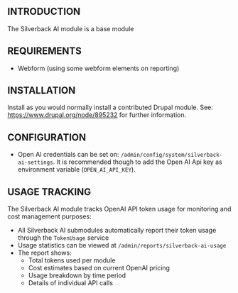 ## INTRODUCTION

The Silverback AI module is a base module

## REQUIREMENTS

- Webform (using some webform elements on reporting)

## INSTALLATION

Install as you would normally install a contributed Drupal module.
See: <https://www.drupal.org/node/895232> for further information.

## CONFIGURATION

- Open AI credentials can be set on: `/admin/config/system/silverback-ai-settings`.
It is recommended though to add the Open AI Api key as environment variable (`OPEN_AI_API_KEY`).

## USAGE TRACKING

The Silverback AI module tracks OpenAI API token usage for monitoring and cost management purposes:

- All Silverback AI submodules automatically report their token usage through the `TokenUsage` service
- Usage statistics can be viewed at `/admin/reports/silverback-ai-usage`
- The report shows:
  - Total tokens used per module
  - Cost estimates based on current OpenAI pricing
  - Usage breakdown by time period
  - Details of individual API calls
